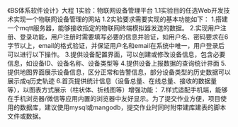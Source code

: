 《BS体系软件设计》大程
1实验：物联网设备管理平台
1.1实验目的任选Web开发技术实现一个物联网设备管理的网站
1.2实验要求需要实现的基本功能如下：
1.搭建一个mqtt服务器，能够接收指定的物联网终端模拟器发送的数据。
2.实现用户注册、登录功能，用户注册时需要填写必要的信息并验证，如用户名、密码要求在6字节以上，email的格式验证，并保证用户名和email在系统中唯一，用户登录后可以进行以下操作。
3.提供设备配置界面，可以创建或修改设备信息，包含必要信息，如设备ID、设备名称、设备类型等
4.提供设备上报数据的查询统计界面
5.提供地图界面展示设备信息，区分正常和告警信息，部分设备类型的历史数据可以展示成q历史轨迹
6.首页提供统计信息（设备总量、在线总量、接收的数据量等），以图表方式展示（柱状体、折线图等）增强功能：
7.样式适配手机端，能够在手机浏览器/微信等应用内置的浏览器中友好显示。为了提交作业方便，项目使用的数据库，建议使用mysql或mangodb，提交作业时同时附带建库建表的脚本文件或数据。
